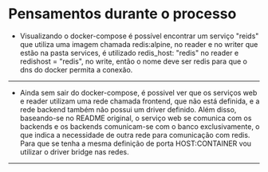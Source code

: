 # Pensamentos durante o processo

* Visualizando o docker-compose é possível encontrar um serviço "reids" que utiliza uma imagem chamada redis:alpine, no reader e no writer que estão na pasta services, é utilizado redis_host: "redis" no reader e redishost = "redis", no write, então o nome deve ser redis para que o dns do docker permita a conexão.
* * *
* Ainda sem sair do docker-compose, é possivel ver que os serviços web e reader utilizam uma rede chamada frontend, que não está definida, e a rede backend também não possui um driver definido. Além disso, baseando-se no README original, o serviço web se comunica com os backends e os backends comunicam-se com o banco exclusivamente, o que indica a necessidade de outra rede para comunicação com redis. Para que se tenha a mesma definição de porta HOST:CONTAINER vou utilizar o driver bridge nas redes.
* * * 
